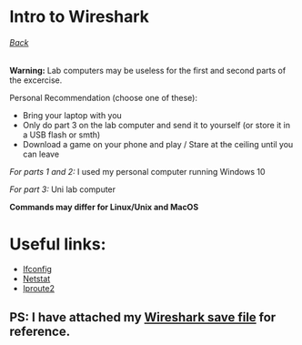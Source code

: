# __Intro to Wireshark__
###### [Back](/Computer-Networks-23)

**Warning:** Lab computers may be useless for the first and second parts of the excercise. 

Personal Recommendation (choose one of these):
- Bring your laptop with you
- Only do part 3 on the lab computer and send it to yourself (or store it in a USB flash or smth)
- Download a game on your phone and play / Stare at the ceiling until you can leave

*For parts 1 and 2:* I used my personal computer running Windows 10

*For part 3:* Uni lab computer

**Commands may differ for Linux/Unix and MacOS**

# Useful links:
- [Ifconfig](https://en.wikipedia.org/wiki/Ifconfig)
- [Netstat](https://en.wikipedia.org/wiki/Netstat)
- [Iproute2](https://en.wikipedia.org/wiki/Iproute2)

## PS: I have attached my [Wireshark save file](lab_1.pcapng) for reference.
